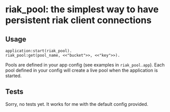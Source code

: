 riak_pool: the simplest way to have persistent riak client connections
======================================================================

Usage
-----

    application:start(riak_pool).
    riak_pool:get(pool_name, <<"bucket">>, <<"key">>).

Pools are defined in your app config (see examples in `riak_pool.app`).
Each pool defined in your config will create a live pool when the application
is started.


Tests
-----
Sorry, no tests yet.  It works for me with the default config provided.
